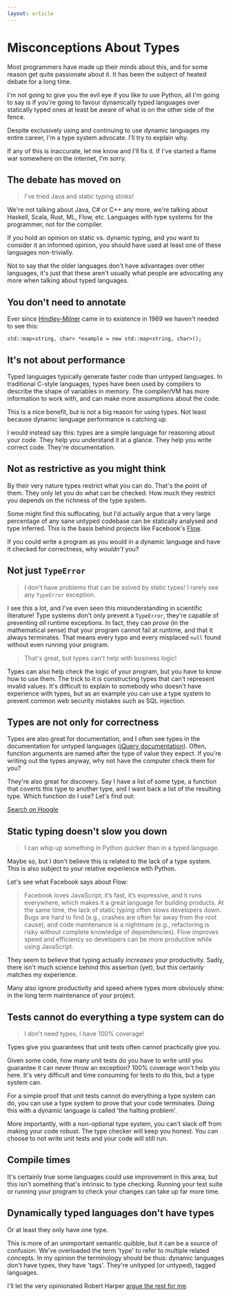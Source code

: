 ```yaml
---
layout: article
---
```


# Misconceptions About Types

Most programmers have made up their minds about this, and for some
reason get quite passionate about it. It has been the subject of
heated debate for a long time.

I'm not going to give you the evil eye if you like to use Python, all
I'm going to say is if you're going to favour dynamically typed
languages over statically typed ones at least be aware of what is on
the other side of the fence.

Despite exclusively using and continuing to use dynamic languages my
entire career, I'm a type system advocate. I'll try to explain why.

If any of this is inaccurate, let me know and I'll fix it. If I've
started a flame war somewhere on the internet, I'm sorry.

## The debate has moved on

> I've tried Java and static typing stinks!

We're not talking about Java, C# or C++ any more, we're talking about
Haskell, Scala, Rust, ML, Flow, etc. Languages with type systems for
the programmer, not for the compiler.

If you hold an opinion on static vs. dynamic typing, and you want to
consider it an informed opinion, you should have used at least one of
these languages non-trivially.

Not to say that the older languages don't have advantages over other
languages, it's just that these aren't usually what people are
advocating any more when talking about typed languages.

## You don't need to annotate

Ever since
[Hindley-Milner](http://en.wikipedia.org/wiki/Hindley–Milner_type_system)
came in to existence in 1969 we haven't needed to see this:

`std::map<string, char> *example = new std::map<string, char>();`

## It's not about performance

Typed languages typically generate faster code than untyped
languages. In traditional C-style languages, types have been used by
compilers to describe the shape of variables in memory. The
compiler/VM has more information to work with, and can make more
assumptions about the code.

This is a nice benefit, but is not a big reason for using types. Not
least because dynamic language performance is catching up.

I would instead say this: types are a simple language for reasoning
about your code. They help you understand it at a glance. They help
you write correct code. They're documentation.

## Not as restrictive as you might think

By their very nature types restrict what you can do. That's the point
of them. They only let you do what can be checked. How much they
restrict you depends on the richness of the type system.

Some might find this suffocating, but I'd actually argue that a very
large percentage of any sane untyped codebase can be statically
analysed and type inferred. This is the basis behind projects like
Facebook's [Flow](http://flowtype.org).

If you could write a program as you would in a dynamic language and
have it checked for correctness, why *wouldn't* you?

## Not just `TypeError`

> I don't have problems that can be solved by static types! I rarely
> see any `TypeError` exception.

I see this a lot, and I've even seen this misunderstanding in
scientific literature! Type systems don't only prevent a `TypeError`,
they're capable of preventing *all* runtime exceptions. In fact, they
can *prove* (in the mathematical sense) that your program cannot fail
at runtime, and that it always terminates. That means every typo and
every misplaced `null` found without even running your program.

> That's great, but types can't help with business logic!

Types can also help check the logic of your program, but you have to
know how to use them. The trick to it is constructing types that can't
represent invalid values. It's difficult to explain to somebody who
doesn't have experience with types, but as an example you can use a
type system to prevent common web security mistakes such as SQL
injection.

## Types are not only for correctness

Types are also great for documentation, and I often see types in the
documentation for untyped languages
([jQuery documentation](http://api.jquery.com/add/)). Often, function
arguments are named after the type of value they expect. If you're
writing out the types anyway, why not have the computer check them for
you?

They're also great for discovery. Say I have a list of some type, a
function that coverts this type to another type, and I want back a
list of the resulting type. Which function do I use? Let's find out:

[Search on Hoogle](https://www.haskell.org/hoogle/?hoogle=%28a+-%3e+b%29+-%3e+%5ba%5d+-%3e+%5bb%5d)

## Static typing doesn't slow you down

> I can whip up something in Python quicker than in a typed language.

Maybe so, but I don't believe this is related to the lack of a type
system. This is also subject to your relative experience with Python.

Let's see what Facebook says about Flow:

> Facebook loves JavaScript; it’s fast, it’s expressive, and it runs
> everywhere, which makes it a great language for building products. At
> the same time, the lack of static typing often slows developers
> down. Bugs are hard to find (e.g., crashes are often far away from the
> root cause), and code maintenance is a nightmare (e.g., refactoring is
> risky without complete knowledge of dependencies). Flow improves speed
> and efficiency so developers can be more productive while using
> JavaScript.

They seem to believe that typing actually *increases* your
productivity. Sadly, there isn't much science behind this assertion
(yet), but this certainly matches my experience.

Many also ignore productivity and speed where types more obviously
shine: in the long term maintenance of your project.

## Tests cannot do everything a type system can do

> I don't need types, I have 100% coverage!

Types give you guarantees that unit tests often cannot practically
give you.

Given some code, how many unit tests do you have to write until you
guarantee it can never throw an exception? 100% coverage won't help
you here. It's very difficult and time consuming for tests to do this,
but a type system can.

For a simple proof that unit tests cannot do everything a type system
can do, you can use a type system to prove that your code
terminates. Doing this with a dynamic language is called 'the halting
problem'.

More importantly, with a non-optional type system, you can't slack off
from making your code robust. The type checker will keep you
honest. You can choose to not write unit tests and your code will
still run.

## Compile times

It's certainly true some languages could use improvement in this area,
but this isn't something that's intrinsic to type checking. Running
your test suite or running your program to check your changes can take
up far more time.

## Dynamically typed languages don't have types

Or at least they only have one type.

This is more of an unimportant semantic quibble, but it can be a
source of confusion. We've overloaded the term 'type' to refer to
multiple related concepts. In my opinion the terminology should be
thus: dynamic languages don't have types, they have 'tags'. They're
unityped (or untyped), tagged languages.

I'll let the very opinionated Robert Harper [argue the rest for me](https://existentialtype.wordpress.com/2011/03/19/dynamic-languages-are-static-languages/).
